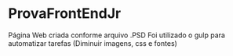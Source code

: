 # ProvaFrontEndJr
Página Web criada conforme arquivo .PSD
Foi utilizado o gulp para automatizar tarefas (Diminuir imagens, css e fontes)
